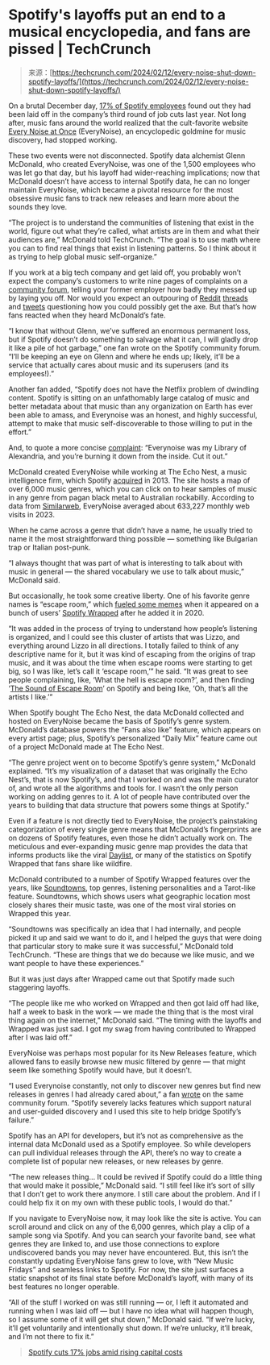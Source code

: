 <!--yml
category: 未分类
date: 2024-05-27 14:47:04
-->

# Spotify's layoffs put an end to a musical encyclopedia, and fans are pissed | TechCrunch

> 来源：[https://techcrunch.com/2024/02/12/every-noise-shut-down-spotify-layoffs/](https://techcrunch.com/2024/02/12/every-noise-shut-down-spotify-layoffs/)

On a brutal December day, [17% of Spotify employees](https://techcrunch.com/2023/12/03/spotify-cuts-17-jobs-amid-rising-capital-costs/) found out they had been laid off in the company’s third round of job cuts last year. Not long after, music fans around the world realized that the cult-favorite website [Every Noise at Once](https://everynoise.com/) (EveryNoise), an encyclopedic goldmine for music discovery, had stopped working.

These two events were not disconnected. Spotify data alchemist Glenn McDonald, who created EveryNoise, was one of the 1,500 employees who was let go that day, but his layoff had wider-reaching implications; now that McDonald doesn’t have access to internal Spotify data, he can no longer maintain EveryNoise, which became a pivotal resource for the most obsessive music fans to track new releases and learn more about the sounds they love.

“The project is to understand the communities of listening that exist in the world, figure out what they’re called, what artists are in them and what their audiences are,” McDonald told TechCrunch. “The goal is to use math where you can to find real things that exist in listening patterns. So I think about it as trying to help global music self-organize.”

If you work at a big tech company and get laid off, you probably won’t expect the company’s customers to write nine pages of complaints on a [community forum](https://community.spotify.com/t5/Live-Ideas/Continue-Everynoise/idi-p/5732433), telling your former employer how badly they messed up by laying you off. Nor would you expect an outpouring of [Reddit](https://www.reddit.com/r/Archiveteam/comments/18az1cu/everynoisecom_might_go_down_soon/) [threads](https://www.reddit.com/r/LetsTalkMusic/comments/18e38sn/this_week_in_the_enshittening_of_music_streaming/) and [tweets](https://twitter.com/AshleyRoseify/status/1735425048838914097) questioning how you could possibly get the axe. But that’s how fans reacted when they heard McDonald’s fate.

“I know that without Glenn, we’ve suffered an enormous permanent loss, but if Spotify doesn’t do something to salvage what it can, I will gladly drop it like a pile of hot garbage,” one fan wrote on the Spotify community forum. “I’ll be keeping an eye on Glenn and where he ends up; likely, it’ll be a service that actually cares about music and its superusers (and its employees!).”

Another fan added, “Spotify does not have the Netflix problem of dwindling content. Spotify is sitting on an unfathomably large catalog of music and better metadata about that music than any organization on Earth has ever been able to amass, and Everynoise was an honest, and highly successful, attempt to make that music self-discoverable to those willing to put in the effort.”

And, to quote a more concise [complaint](https://community.spotify.com/t5/Live-Ideas/Continue-Everynoise/idc-p/5769733/highlight/true#M280657): “Everynoise was my Library of Alexandria, and you’re burning it down from the inside. Cut it out.”

McDonald created EveryNoise while working at The Echo Nest, a music intelligence firm, which Spotify [acquired](https://techcrunch.com/2014/03/07/spotify-echo-nest-100m/) in 2013\. The site hosts a map of over 6,000 music genres, which you can click on to hear samples of music in any genre from pagan black metal to Australian rockabilly. According to data from [Similarweb](https://www.similarweb.com/blog/insights/), EveryNoise averaged about 633,227 monthly web visits in 2023.

When he came across a genre that didn’t have a name, he usually tried to name it the most straightforward thing possible — something like Bulgarian trap or Italian post-punk.

“I always thought that was part of what is interesting to talk about with music in general — the shared vocabulary we use to talk about music,” McDonald said.

But occasionally, he took some creative liberty. One of his favorite genre names is “escape room,” which [fueled some memes](https://www.thefader.com/2020/12/02/escape-room-genre-spotify-unwrapped-explanation-every-noise-glenn-mcdonald) when it appeared on a bunch of users’ [Spotify Wrapped](https://techcrunch.com/2023/11/29/spotify-wrapped-2023-adds-ai-dj-and-blend-to-spotifys-annual-personalized-insights/) after he added it in 2020.

“It was added in the process of trying to understand how people’s listening is organized, and I could see this cluster of artists that was Lizzo, and everything around Lizzo in all directions. I totally failed to think of any descriptive name for it, but it was kind of escaping from the origins of trap music, and it was about the time when escape rooms were starting to get big, so I was like, let’s call it ‘escape room,’” he said. “It was great to see people complaining, like, ‘What the hell is escape room?’, and then finding ‘[The Sound of Escape Room](https://open.spotify.com/playlist/1BwLE6QTlmYAtosuvJcgY7?si=cf5f8e953a90477c)’ on Spotify and being like, ‘Oh, that’s all the artists I like.’”

When Spotify bought The Echo Nest, the data McDonald collected and hosted on EveryNoise became the basis of Spotify’s genre system. McDonald’s database powers the “Fans also like” feature, which appears on every artist page; plus, Spotify’s personalized “Daily Mix” feature came out of a project McDonald made at The Echo Nest.

“The genre project went on to become Spotify’s genre system,” McDonald explained. “It’s my visualization of a dataset that was originally the Echo Nest’s, that is now Spotify’s, and that I worked on and was the main curator of, and wrote all the algorithms and tools for. I wasn’t the only person working on adding genres to it. A lot of people have contributed over the years to building that data structure that powers some things at Spotify.”

Even if a feature is not directly tied to EveryNoise, the project’s painstaking categorization of every single genre means that McDonald’s fingerprints are on dozens of Spotify features, even those he didn’t actually work on. The meticulous and ever-expanding music genre map provides the data that informs products like the viral [Daylist](https://techcrunch.com/2024/01/18/spotifys-astrology-like-daylists-go-viral-but-its-micro-genre-mastermind-was-let-go-last-month/), or many of the statistics on Spotify Wrapped that fans share like wildfire.

McDonald contributed to a number of Spotify Wrapped features over the years, like [Soundtowns](https://techcrunch.com/2023/11/29/spotify-wrapped-burlington/), top genres, listening personalities and a Tarot-like feature. Soundtowns, which shows users what geographic location most closely shares their music taste, was one of the most viral stories on Wrapped this year.

“Soundtowns was specifically an idea that I had internally, and people picked it up and said we want to do it, and I helped the guys that were doing that particular story to make sure it was successful,” McDonald told TechCrunch. “These are things that we do because we like music, and we want people to have these experiences.”

But it was just days after Wrapped came out that Spotify made such staggering layoffs.

“The people like me who worked on Wrapped and then got laid off had like, half a week to bask in the work — we made the thing that is the most viral thing again on the internet,” McDonald said. “The timing with the layoffs and Wrapped was just sad. I got my swag from having contributed to Wrapped after I was laid off.”

EveryNoise was perhaps most popular for its New Releases feature, which allowed fans to easily browse new music filtered by genre — that might seem like something Spotify would have, but it doesn’t.

“I used Everynoise constantly, not only to discover new genres but find new releases in genres I had already cared about,” a fan [wrote](https://community.spotify.com/t5/Live-Ideas/Continue-Everynoise/idc-p/5794047/highlight/true#M280688) on the same community forum. “Spotify severely lacks features which support natural and user-guided discovery and I used this site to help bridge Spotify’s failure.”

Spotify has an API for developers, but it’s not as comprehensive as the internal data McDonald used as a Spotify employee. So while developers can pull individual releases through the API, there’s no way to create a complete list of popular new releases, or new releases by genre.

“The new releases thing… It could be revived if Spotify could do a little thing that would make it possible,” McDonald said. “I still feel like it’s sort of silly that I don’t get to work there anymore. I still care about the problem. And if I could help fix it on my own with these public tools, I would do that.”

If you navigate to EveryNoise now, it may look like the site is active. You can scroll around and click on any of the 6,000 genres, which play a clip of a sample song via Spotify. And you can search your favorite band, see what genres they are linked to, and use those connections to explore undiscovered bands you may never have encountered. But, this isn’t the constantly updating EveryNoise fans grew to love, with “New Music Fridays” and seamless links to Spotify. For now, the site just surfaces a static snapshot of its final state before McDonald’s layoff, with many of its best features no longer operable.

“All of the stuff I worked on was still running — or, I left it automated and running when I was laid off — but I have no idea what will happen though, so I assume some of it will get shut down,” McDonald said. “If we’re lucky, it’ll get voluntarily and intentionally shut down. If we’re unlucky, it’ll break, and I’m not there to fix it.”

> [Spotify cuts 17% jobs amid rising capital costs](https://techcrunch.com/2023/12/03/spotify-cuts-17-jobs-amid-rising-capital-costs/)